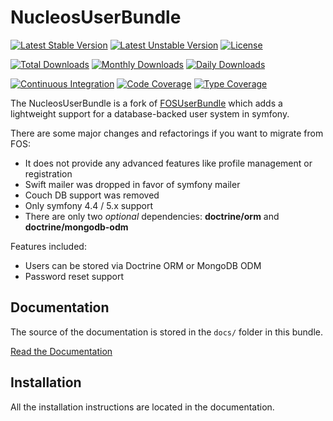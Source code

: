 NucleosUserBundle
=================

[![Latest Stable Version](https://poser.pugx.org/nucleos/user-bundle/v/stable)](https://packagist.org/packages/nucleos/user-bundle)
[![Latest Unstable Version](https://poser.pugx.org/nucleos/user-bundle/v/unstable)](https://packagist.org/packages/nucleos/user-bundle)
[![License](https://poser.pugx.org/nucleos/user-bundle/license)](LICENSE.md)

[![Total Downloads](https://poser.pugx.org/nucleos/user-bundle/downloads)](https://packagist.org/packages/nucleos/user-bundle)
[![Monthly Downloads](https://poser.pugx.org/nucleos/user-bundle/d/monthly)](https://packagist.org/packages/nucleos/user-bundle)
[![Daily Downloads](https://poser.pugx.org/nucleos/user-bundle/d/daily)](https://packagist.org/packages/nucleos/user-bundle)

[![Continuous Integration](https://github.com/nucleos/NucleosUserBundle/workflows/Continuous%20Integration/badge.svg)](https://github.com/nucleos/NucleosUserBundle/actions?query=workflow%3A"Continuous+Integration")
[![Code Coverage](https://codecov.io/gh/nucleos/NucleosUserBundle/graph/badge.svg)](https://codecov.io/gh/nucleos/NucleosUserBundle)
[![Type Coverage](https://shepherd.dev/github/nucleos/NucleosUserBundle/coverage.svg)](https://shepherd.dev/github/nucleos/NucleosUserBundle)

The NucleosUserBundle is a fork of [FOSUserBundle](https://github.com/FriendsOfSymfony/FOSUserBundle/) which adds a lightweight support for a database-backed user system in symfony.

There are some major changes and refactorings if you want to migrate from FOS:

- It does not provide any advanced features like profile management or registration
- Swift mailer was dropped in favor of symfony mailer
- Couch DB support was removed
- Only symfony 4.4 / 5.x support
- There are only two *optional* dependencies: **doctrine/orm** and **doctrine/mongodb-odm**

Features included:

- Users can be stored via Doctrine ORM or MongoDB ODM
- Password reset support

Documentation
-------------

The source of the documentation is stored in the `docs/` folder
in this bundle.

[Read the Documentation](https://docs.nucleos.rocks/projects/user-bundle/)

Installation
------------

All the installation instructions are located in the documentation.
